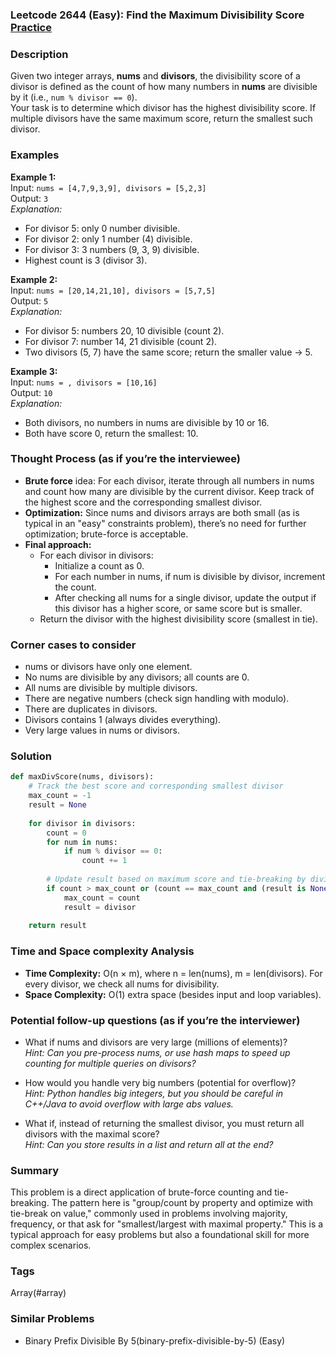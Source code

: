 ### Leetcode 2644 (Easy): Find the Maximum Divisibility Score [Practice](https://leetcode.com/problems/find-the-maximum-divisibility-score)

### Description  
Given two integer arrays, **nums** and **divisors**, the divisibility score of a divisor is defined as the count of how many numbers in **nums** are divisible by it (i.e., `num % divisor == 0`).  
Your task is to determine which divisor has the highest divisibility score. If multiple divisors have the same maximum score, return the smallest such divisor.

### Examples  

**Example 1:**  
Input: `nums = [4,7,9,3,9], divisors = [5,2,3]`  
Output: `3`  
*Explanation:*
- For divisor 5: only 0 number divisible.
- For divisor 2: only 1 number (4) divisible.
- For divisor 3: 3 numbers (9, 3, 9) divisible.
- Highest count is 3 (divisor 3).

**Example 2:**  
Input: `nums = [20,14,21,10], divisors = [5,7,5]`  
Output: `5`  
*Explanation:*  
- For divisor 5: numbers 20, 10 divisible (count 2).
- For divisor 7: number 14, 21 divisible (count 2).
- Two divisors (5, 7) have the same score; return the smaller value → 5.

**Example 3:**  
Input: `nums = , divisors = [10,16]`  
Output: `10`  
*Explanation:*  
- Both divisors, no numbers in nums are divisible by 10 or 16.
- Both have score 0, return the smallest: 10.

### Thought Process (as if you’re the interviewee)  
- **Brute force** idea: For each divisor, iterate through all numbers in nums and count how many are divisible by the current divisor. Keep track of the highest score and the corresponding smallest divisor.
- **Optimization:** Since nums and divisors arrays are both small (as is typical in an "easy" constraints problem), there’s no need for further optimization; brute-force is acceptable.
- **Final approach:**  
  - For each divisor in divisors:
    - Initialize a count as 0.
    - For each number in nums, if num is divisible by divisor, increment the count.
    - After checking all nums for a single divisor, update the output if this divisor has a higher score, or same score but is smaller.
  - Return the divisor with the highest divisibility score (smallest in tie).

### Corner cases to consider  
- nums or divisors have only one element.
- No nums are divisible by any divisors; all counts are 0.
- All nums are divisible by multiple divisors.
- There are negative numbers (check sign handling with modulo).
- There are duplicates in divisors.
- Divisors contains 1 (always divides everything).
- Very large values in nums or divisors.

### Solution

```python
def maxDivScore(nums, divisors):
    # Track the best score and corresponding smallest divisor
    max_count = -1
    result = None
    
    for divisor in divisors:
        count = 0
        for num in nums:
            if num % divisor == 0:
                count += 1
        
        # Update result based on maximum score and tie-breaking by divisor value
        if count > max_count or (count == max_count and (result is None or divisor < result)):
            max_count = count
            result = divisor
    
    return result
```

### Time and Space complexity Analysis  

- **Time Complexity:** O(n × m), where n = len(nums), m = len(divisors). For every divisor, we check all nums for divisibility.
- **Space Complexity:** O(1) extra space (besides input and loop variables).

### Potential follow-up questions (as if you’re the interviewer)  

- What if nums and divisors are very large (millions of elements)?  
  *Hint: Can you pre-process nums, or use hash maps to speed up counting for multiple queries on divisors?*

- How would you handle very big numbers (potential for overflow)?  
  *Hint: Python handles big integers, but you should be careful in C++/Java to avoid overflow with large abs values.*

- What if, instead of returning the smallest divisor, you must return all divisors with the maximal score?  
  *Hint: Can you store results in a list and return all at the end?*

### Summary
This problem is a direct application of brute-force counting and tie-breaking. The pattern here is "group/count by property and optimize with tie-break on value," commonly used in problems involving majority, frequency, or that ask for "smallest/largest with maximal property." This is a typical approach for easy problems but also a foundational skill for more complex scenarios.

### Tags
Array(#array)

### Similar Problems
- Binary Prefix Divisible By 5(binary-prefix-divisible-by-5) (Easy)